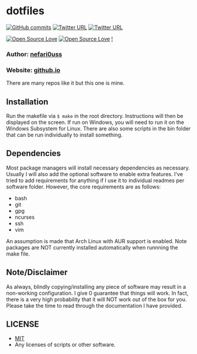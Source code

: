 # dotfiles

[![GitHub commits](https://img.shields.io/github/commits-since/SubtitleEdit/subtitleedit/3.4.7.svg)](git@github.com:Nefari0uss/dotfiles.git)
[![Twitter URL](https://img.shields.io/twitter/url/http/shields.io.svg?style=social&style=flat-square)](https://twitter.com/Nefari0uss)
[![Twitter URL](https://img.shields.io/twitter/url/http/shields.io.svg?style=social)](https://twitter.com/Nefari0uss)


[![Open Source Love](https://badges.frapsoft.com/os/v2/open-source.svg?v=102)](https://github.com/ellerbrock/open-source-badge/)
[![Open Source Love](https://badges.frapsoft.com/os/mit/mit.svg?v=102)](https://github.com/ellerbrock/open-source-badge/)
[!](https://reposs.herokuapp.com/?path=nefari0uss/dotfiles)

### Author: [nefari0uss](https://www.github.com/nefari0uss)

### Website: [github.io](https://nefari0uss.github.io/dotfiles)

There are many repos like it but this one is mine. 

## Installation
Run the makefile via `$ make` in the root directory. Instructions will then be displayed on the screen. If run on Windows, you will need to run it on the Windows Subsystem for Linux. There are also some scripts in the bin folder that can be run individually to install something. 

## Dependencies
Most package managers will install necessary dependencies as necessary. Usually I will also add the optional software to enable extra features. I've tried to add requirements for anything if I use it to individual readmes per software folder. However, the core requirements are as follows:

- bash
- git 
- gpg
- ncurses 
- ssh
- vim

An assumption is made that Arch Linux with AUR support is enabled. Note packages are NOT currently installed automatically when runnning the make file.

## Note/Disclaimer
As always, blindly copying/installing any piece of software may result in a non-working configuration. I give 0 guarantee that things will work. In fact, there is a very high probability that it will NOT work out of the box for you. Please take the time to read through the documentation I have provided. 

## LICENSE
* [MIT](https://raw.githubusercontent.com/Nefari0uss/dotfiles/master/LICENSE)
* Any licenses of scripts or other software. 


